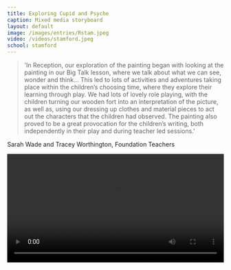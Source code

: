 ```yaml
---
title: Exploring Cupid and Psyche
caption: Mixed media storyboard
layout: default
image: /images/entries/Rstam.jpeg
video: /videos/stamford.jpeg
school: stamford
---
```


> 'In Reception, our exploration of the painting began with looking at the painting in our Big Talk lesson, where we talk about what we can see, wonder and think… This led to lots of activities and adventures taking place within the children’s choosing time, where they explore their learning through play. We had lots of lovely role playing, with the children turning our wooden fort into an interpretation of the picture, as well as, using our dressing up clothes and material pieces to act out the characters that the children had observed. The painting also proved to be a great provocation for the children’s writing, both independently in their play and during teacher led sessions.'

Sarah Wade and Tracey Worthington, Foundation Teachers

<video controls width="100%">
    <source src="{{ page.video }}"
            type="video/mp4">
    Sorry, your browser doesn't support embedded videos.
</video>
